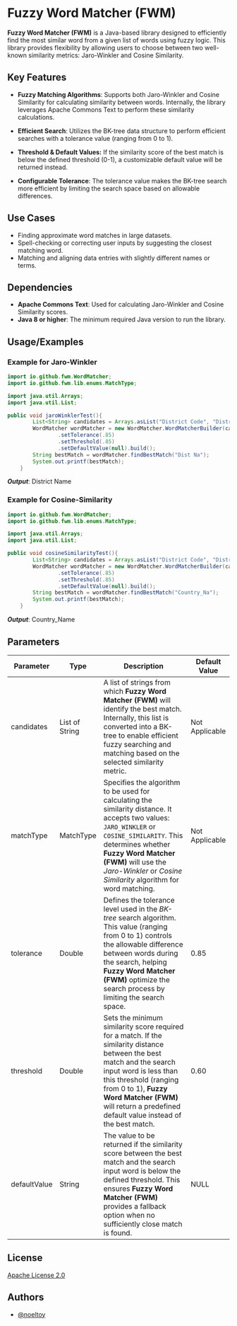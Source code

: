 # Fuzzy Word Matcher (FWM)

**Fuzzy Word Matcher (FWM)** is a Java-based library designed to efficiently find the most similar word from a given list of words using fuzzy logic. This library provides flexibility by allowing users to choose between two well-known similarity metrics: Jaro-Winkler and Cosine Similarity.
## Key Features
+ **Fuzzy Matching Algorithms**: Supports both Jaro-Winkler and Cosine Similarity for calculating similarity between words.  Internally, the library leverages Apache Commons Text to perform these similarity calculations.

+ **Efficient Search**: Utilizes the BK-tree data structure to perform efficient searches with a tolerance value (ranging from 0 to 1).

+ **Threshold & Default Values:** If the similarity score of the best match is below the defined threshold (0-1), a customizable default value will be returned instead.

+ **Configurable Tolerance**: The tolerance value makes the BK-tree search more efficient by limiting the search space based on allowable differences.

## Use Cases
+ Finding approximate word matches in large datasets.
+ Spell-checking or correcting user inputs by suggesting the closest matching word.
+ Matching and aligning data entries with slightly different names or terms.

## Dependencies
+ **Apache Commons Text**: Used for calculating Jaro-Winkler and Cosine Similarity scores.
+ **Java 8 or higher**: The minimum required Java version to run the library.
## Usage/Examples
### Example for Jaro-Winkler
```java
import io.github.fwm.WordMatcher;
import io.github.fwm.lib.enums.MatchType;

import java.util.Arrays;
import java.util.List;

public void jaroWinklerTest(){
        List<String> candidates = Arrays.asList("District Code", "District Name", "Country_Code", "Country_Name", "Pin_Code");
        WordMatcher wordMatcher = new WordMatcher.WordMatcherBuilder(candidates, MatchType.JARO_WINKLER)
                .setTolerance(.85)
                .setThreshold(.85)
                .setDefaultValue(null).build();
        String bestMatch = wordMatcher.findBestMatch("Dist Na");
        System.out.printf(bestMatch);
    }
```
**_Output_**: District Name
### Example for Cosine-Similarity
```java
import io.github.fwm.WordMatcher;
import io.github.fwm.lib.enums.MatchType;

import java.util.Arrays;
import java.util.List;

public void cosineSimilarityTest(){
        List<String> candidates = Arrays.asList("District Code", "District Name", "Country_Code", "Country_Name", "Pin_Code");
        WordMatcher wordMatcher = new WordMatcher.WordMatcherBuilder(candidates, MatchType.COSINE_SIMILARITY)
                .setTolerance(.85)
                .setThreshold(.85)
                .setDefaultValue(null).build();
        String bestMatch = wordMatcher.findBestMatch("Country_Na");
        System.out.printf(bestMatch);
    }
```
**_Output_**: Country_Name
## Parameters
| Parameter    | Type           | Description                                                                                                                                                                                                                                                                               | Default Value  |
|--------------|----------------|-------------------------------------------------------------------------------------------------------------------------------------------------------------------------------------------------------------------------------------------------------------------------------------------|----------------|
| candidates   | List of String | A list of strings from which  **Fuzzy Word Matcher (FWM)** will identify the best match.  Internally, this list is converted into a BK-tree  to enable efficient fuzzy searching and matching  based on the selected similarity metric.                                                   | Not Applicable |
| matchType    | MatchType      | Specifies the algorithm to be used for calculating the similarity distance.  It accepts two values: `JARO_WINKLER` or `COSINE_SIMILARITY`.  This determines whether **Fuzzy Word Matcher (FWM)** will use  the _Jaro-Winkler_ or _Cosine Similarity_ algorithm for word matching.         | Not Applicable |
| tolerance    | Double         | Defines the tolerance level used in the  _BK-tree_ search algorithm. This value (ranging from 0 to 1) controls  the allowable difference between words during the search, helping  **Fuzzy Word Matcher (FWM)** optimize the search process by limiting the search space.                 | 0.85           |
| threshold    | Double         | Sets the minimum similarity score required for a match.  If the similarity distance between the best match and  the search input word is less than this threshold (ranging from 0 to 1),  **Fuzzy Word Matcher (FWM)** will return a predefined  default value instead of the best match. | 0.60           |
| defaultValue | String         | The value to be returned if the similarity score between the  best match and the search input word is below the defined threshold.  This ensures **Fuzzy Word Matcher (FWM)** provides a fallback option  when no sufficiently close match is found.                                      | NULL           |

## License
[Apache License 2.0](https://choosealicense.com/licenses/apache-2.0/)

## Authors
- [@noeltoy](https://github.com/NoelToy)